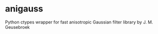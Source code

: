 anigauss
========

Python ctypes wrapper for fast anisotropic Gaussian filter library by J. M. Geusebroek
